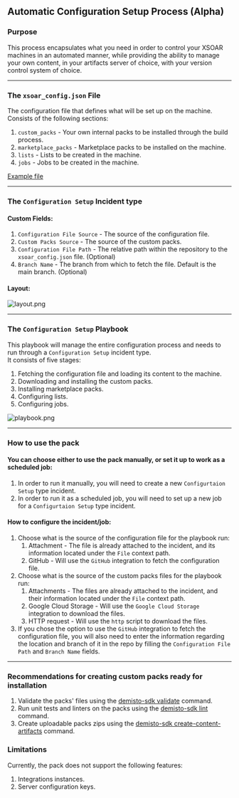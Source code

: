 ## Automatic Configuration Setup Process (Alpha)
### Purpose
This process encapsulates what you need in order to control your XSOAR machines in an automated manner, while providing the ability to manage your own content, in your artifacts server of choice, with your version control system of choice.

---

### The `xsoar_config.json` File
The configuration file that defines what will be set up on the machine.<br /> 
Consists of the following sections:
1. `custom_packs` - Your own internal packs to be installed through the build process.
2. `marketplace_packs` - Marketplace packs to be installed on the machine.
3. `lists` - Lists to be created in the machine.
4. `jobs` - Jobs to be created in the machine.

[Example file](https://raw.githubusercontent.com/demisto/content/aace565faff531f09a42268b897d629981e69b08/Packs/XSOARbuild/docs-files/xsoar_config.json)

---

### The `Configuration Setup` Incident type
#### Custom Fields:
1. `Configuration File Source` - The source of the configuration file.
2. `Custom Packs Source` - The source of the custom packs.
3. `Configuration File Path` - The relative path within the repository to the `xsoar_config.json` file. (Optional)
4. `Branch Name` - The branch from which to fetch the file. Default is the main branch. (Optional)

#### Layout:
![layout.png](https://raw.githubusercontent.com/demisto/content/aace565faff531f09a42268b897d629981e69b08/Packs/XSOARbuild/docs-files/layout.png)

---

### The `Configuration Setup` Playbook
This playbook will manage the entire configuration process and needs to run through a `Configuration Setup` incident type.<br />
It consists of five stages:
1. Fetching the configuration file and loading its content to the machine.
2. Downloading and installing the custom packs.
3. Installing marketplace packs.
4. Configuring lists.
5. Configuring jobs.

![playbook.png](https://raw.githubusercontent.com/demisto/content/aace565faff531f09a42268b897d629981e69b08/Packs/XSOARbuild/docs-files/playbook.png)

---

### How to use the pack
#### You can choose either to use the pack manually, or set it up to work as a scheduled job:
1. In order to run it manually, you will need to create a new `Configurtaion Setup` type incident.
2. In order to run it as a scheduled job, you will need to set up a new job for a `Configurtaion Setup` type incident.

#### How to configure the incident/job:
1. Choose what is the source of the configuration file for the playbook run:
   1. Attachment - The file is already attached to the incident, and its information located under the `File` context path.
   2. GitHub - Will use the `GitHub` integration to fetch the configuration file.
2. Choose what is the source of the custom packs files for the playbook run:
   1. Attachments - The files are already attached to the incident, and their information located under the `File` context path.
   2. Google Cloud Storage - Will use the `Google Cloud Storage` integration to download the files.
   3. HTTP request - Will use the `http` script to download the files.
3. If you chose the option to use the `GitHub` integration to fetch the configuration file, you will also need to enter the information regarding the location and branch of it in the repo by filling the `Configuration File Path` and `Branch Name` fields.

---

### Recommendations for creating custom packs ready for installation
1. Validate the packs' files using the [demisto-sdk validate](https://xsoar.pan.dev/docs/concepts/demisto-sdk#validate) command.
2. Run unit tests and linters on the packs using the [demisto-sdk lint](https://xsoar.pan.dev/docs/concepts/demisto-sdk#lint) command.
3. Create uploadable packs zips using the [demisto-sdk create-content-artifacts](https://github.com/demisto/demisto-sdk/blob/master/demisto_sdk/commands/create_artifacts/README.md) command.

### Limitations
Currently, the pack does not support the following features:
1. Integrations instances.
2. Server configuration keys.
